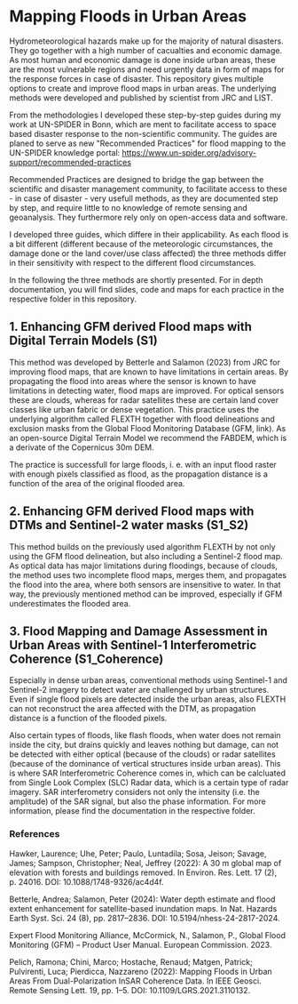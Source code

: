 # Mapping Floods in Urban Areas

Hydrometeorological hazards make up for the majority of natural disasters. They go together with a high number of cacualties and economic damage. As most human and economic damage is done inside urban areas, these are the most vulnerable regions and need urgently data in form of maps for the response forces in case of disaster. 
This repository gives multiple options to create and improve flood maps in urban areas. The underlying methods were developed and published by scientist from JRC and LIST.

From the methodologies I developed these step-by-step guides during my work at UN-SPIDER in Bonn, which are ment to facilitate access to space based disaster response to the non-scientific community. The guides are planed to serve as new "Recommended Practices" for flood mapping to the UN-SPIDER knowledge portal: https://www.un-spider.org/advisory-support/recommended-practices

Recommended Practices are designed to bridge the gap between the scientific and disaster management community, to facilitate access to these - in case of disaster - very usefull methods, as they are documented step by step, and require little to no knowledge of remote sensing and geoanalysis. They furthermore rely only on open-access data and software.

I developed three guides, which differe in their applicability. As each flood is a bit different (different because of the meteorologic circumstances, the damage done or the land cover/use class affected) the three methods differ in their sensitivity with respect to the different flood circumstances.

In the following the three methods are shortly presented. For in depth documentation, you will find slides, code and maps for each practice in the respective folder in this repository.

## 1. Enhancing GFM derived Flood maps with Digital Terrain Models (S1)

This method was developed by Betterle and Salamon (2023) from JRC for improving flood maps, that are known to have limitations in certain areas. By propagating the flood into areas where the sensor is known to have limitations in detecting water, flood maps are improved.
For optical sensors these are clouds, whereas for radar satellites these are certain land cover classes like urban fabric or dense vegetation.
This practice uses the underlying algorithm called FLEXTH together with flood delineations and exclusion masks from the Global Flood Monitoring Database (GFM, link). As an open-source Digital Terrain Model we recommend the FABDEM, which is a derivate of the Copernicus 30m DEM.

The practice is successfull for large floods, i. e. with an input flood raster with enough pixels classified as flood, as the propagation distance is a function of the area of the original flooded area.

## 2. Enhancing GFM derived Flood maps with DTMs and Sentinel-2 water masks (S1_S2)
This method builds on the previously used algorithm FLEXTH by not only using the GFM flood delineation, but also including a Sentinel-2 flood map. As optical data has major limitations during floodings, because of clouds, the method uses two incomplete flood maps, merges them, and propagates the flood into the area, where both sensors are insensitive to water.
In that way, the previously mentioned method can be improved, especially if GFM underestimates the flooded area.

## 3. Flood Mapping and Damage Assessment in Urban Areas with Sentinel-1 Interferometric Coherence (S1_Coherence)
Especially in dense urban areas, conventional methods using Sentinel-1 and Sentinel-2 imagery to detect water are challenged by urban structures. Even if single flood pixels are detected inside the urban areas, also FLEXTH can not reconstruct the area affected with the DTM, as propagation distance is a function of the flooded pixels.

Also certain types of floods, like flash floods, when water does not remain inside the city, but drains quickly and leaves nothing but damage, can not be detected with either optical (because of the clouds) or radar satellites (because of the dominance of vertical structures inside urban areas).
This is where SAR Interferometric Coherence comes in, which can be calcluated from Single Look Complex (SLC) Radar data, which is a certain type of radar imagery. SAR interferometry considers not only the intensity (i.e. the amplitude) of the SAR signal, but also the phase information. For more information, please find the documentation in the respective folder.


### References
Hawker, Laurence; Uhe, Peter; Paulo, Luntadila; Sosa, Jeison; Savage, James; Sampson, Christopher; Neal, Jeffrey (2022): A 30 m global map of elevation with forests and buildings removed. In Environ. Res. Lett. 17 (2), p. 24016. DOI: 10.1088/1748-9326/ac4d4f.

Betterle, Andrea; Salamon, Peter (2024): Water depth estimate and flood extent enhancement for satellite-based inundation maps. In Nat. Hazards Earth Syst. Sci. 24 (8), pp. 2817–2836. DOI: 10.5194/nhess-24-2817-2024.

Expert Flood Monitoring Alliance, McCormick, N., Salamon, P., Global Flood Monitoring (GFM) – Product User Manual. European Commission. 2023.

Pelich, Ramona; Chini, Marco; Hostache, Renaud; Matgen, Patrick; Pulvirenti, Luca; Pierdicca, Nazzareno (2022): Mapping Floods in Urban Areas From Dual-Polarization InSAR Coherence Data. In IEEE Geosci. Remote Sensing Lett. 19, pp. 1–5. DOI: 10.1109/LGRS.2021.3110132.
